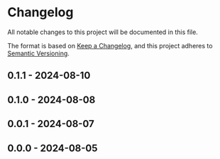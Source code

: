 # Changelog

All notable changes to this project will be documented in this file.

The format is based on [Keep a Changelog](https://keepachangelog.com/en/1.0.0/),
and this project adheres to [Semantic Versioning](https://semver.org/spec/v2.0.0.html).

## 0.1.1 - 2024-08-10

## 0.1.0 - 2024-08-08

## 0.0.1 - 2024-08-07

## 0.0.0 - 2024-08-05

